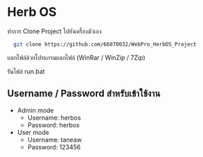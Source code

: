 
# Herb OS

ทำการ Clone Project ไปยังเครื่องตัวเอง

```bash
  git clone https://github.com/66070032/WebPro_HerbOS_Project
```

แตกไฟล์ด้วยโปรแกรมแตกไฟล์ (WinRar / WinZip / 7Zip)

รันไฟล์ run.bat
## Username / Password สำหรับเข้าใช้งาน

- Admin mode
  - Username: herbos
  - Password: herbos
- User mode
  - Username: taneaw
  - Password: 123456